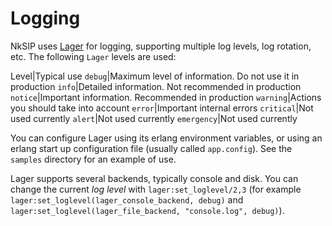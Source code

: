 # Logging

NkSIP uses [Lager](https://github.com/basho/lager) for logging, supporting multiple log levels, log rotation, etc. The following `Lager` levels are used:

Level|Typical use
`debug`|Maximum level of information. Do not use it in production
`info`|Detailed information. Not recommended in production
`notice`|Important information. Recommended in production
`warning`|Actions you should take into account
`error`|Important internal errors
`critical`|Not used currently
`alert`|Not used currently
`emergency`|Not used currently

You can configure Lager using its erlang environment variables, or using an erlang start up configuration file (usually called `app.config`). See the `samples` directory for an example of use.

Lager supports several backends, typically console and disk. You can change the current _log level_ with `lager:set_loglevel/2,3` (for example `lager:set_loglevel(lager_console_backend, debug)` and `lager:set_loglevel(lager_file_backend, "console.log", debug)`).
